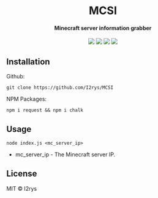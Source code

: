 
<h1 align="center">MCSI</h1>
<h4 align="center">Minecraft server information grabber</h4>
</p>
<p align="center">
	<a href="https://github.com/I2rys/MCSI/blob/main/LICENSE"><img src="https://img.shields.io/github/license/I2rys/MCSI?style=flat-square"></img></a>
	<a href="https://github.com/I2rys/MCSI/issues"><img src="https://img.shields.io/github/issues/I2rys/MCSI.svg"></img></a>
	<a href="https://github.com/I2rys/MCSI"><img src="https://img.shields.io/badge/version-1.0.0-orange"></img></a>
	<a href="https://nodejs.org/"><img src="https://img.shields.io/badge/-Nodejs-green?style=flat-square&logo=Node.js"></img></a>
</p>


## Installation
Github:

    git clone https://github.com/I2rys/MCSI

NPM Packages:

    npm i request && npm i chalk
    
## Usage

    node index.js <mc_server_ip>

 - mc_server_ip - The Minecraft server IP.

## License
MIT © I2rys
